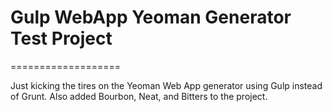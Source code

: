 # Gulp WebApp Yeoman Generator Test Project
===================

Just kicking the tires on the Yeoman Web App generator using Gulp instead of Grunt. Also added Bourbon, Neat, and Bitters to the project.